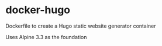 # docker-hugo

Dockerfile to create a Hugo static website generator container

Uses Alpine 3.3 as the foundation



